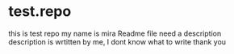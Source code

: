 # test.repo
this is test repo
my name is mira
Readme file need a description  
description is wrtitten by me, I dont know what to write
thank you
